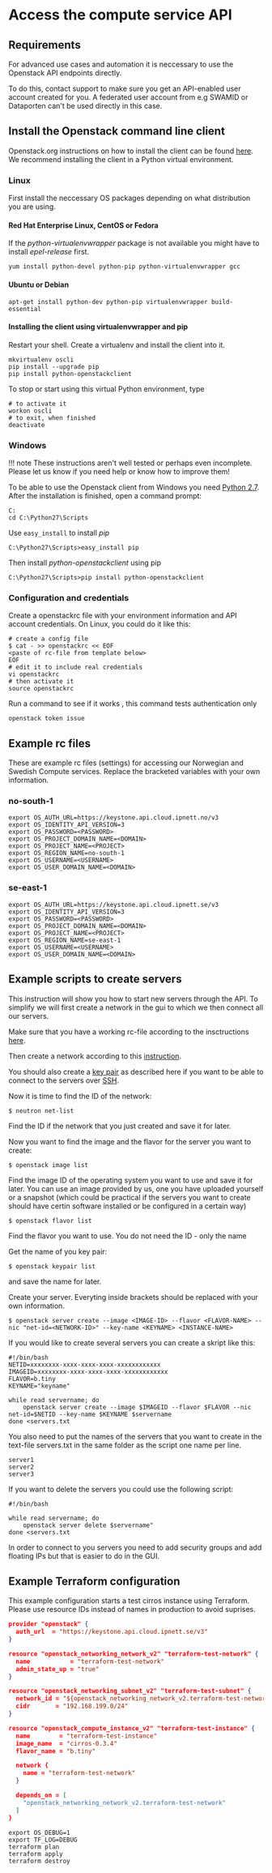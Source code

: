 # Access the compute service API

## Requirements

For advanced use cases and automation it is neccessary to use the
Openstack API endpoints directly.

To do this, contact support to make sure you get an API-enabled
user account created for you. A federated user account from e.g SWAMID
or Dataporten can't be used directly in this case.

## Install the Openstack command line client

Openstack.org instructions on how to install the client can be found
[here]. We recommend installing the client in a Python virtual environment.

[here]: https://docs.openstack.org/user-guide/common/cli-install-openstack-command-line-clients.html

### Linux

First install the neccessary OS packages depending on what distribution you are
using.

#### Red Hat Enterprise Linux, CentOS or Fedora

If the _python-virtualenvwrapper_ package is not available you might have to
install _epel-release_ first.

    yum install python-devel python-pip python-virtualenvwrapper gcc

#### Ubuntu or Debian

    apt-get install python-dev python-pip virtualenvwrapper build-essential

#### Installing the client using virtualenvwrapper and pip

Restart your shell. Create a virtualenv and install the client into it.

```shell
mkvirtualenv oscli
pip install --upgrade pip
pip install python-openstackclient
```

To stop or start using this virtual Python environment, type

```shell
# to activate it
workon oscli
# to exit, when finished
deactivate
```

### Windows

!!! note
    These instructions aren't well tested or perhaps even incomplete.
    Please let us know if you need help or know how to improve them!

To be able to use the Openstack client from Windows you need [Python 2.7].
After the installation is finished, open a command prompt:

```shell
C:
cd C:\Python27\Scripts
```

Use `easy_install` to install _pip_

```shell
C:\Python27\Scripts>easy_install pip
```

Then install _python-openstackclient_ using pip
```shell
C:\Python27\Scripts>pip install python-openstackclient
```

[Python 2.7]: https://www.python.org/downloads/

### Configuration and credentials

Create a openstackrc file with your environment information and API account
credentials. On Linux, you could do it like this:

```shell
# create a config file
$ cat - >> openstackrc << EOF
<paste of rc-file from template below>
EOF
# edit it to include real credentials
vi openstackrc
# then activate it
source openstackrc
```

Run a command to see if it works , this command tests authentication only

```shell
openstack token issue
```

## Example rc files

These are example rc files (settings) for accessing our Norwegian and
Swedish Compute services. Replace the bracketed variables with your own
information.

### no-south-1

```shell
export OS_AUTH_URL=https://keystone.api.cloud.ipnett.no/v3
export OS_IDENTITY_API_VERSION=3
export OS_PASSWORD=<PASSWORD>
export OS_PROJECT_DOMAIN_NAME=<DOMAIN>
export OS_PROJECT_NAME=<PROJECT>
export OS_REGION_NAME=no-south-1
export OS_USERNAME=<USERNAME>
export OS_USER_DOMAIN_NAME=<DOMAIN>
```

### se-east-1

```shell
export OS_AUTH_URL=https://keystone.api.cloud.ipnett.se/v3
export OS_IDENTITY_API_VERSION=3
export OS_PASSWORD=<PASSWORD>
export OS_PROJECT_DOMAIN_NAME=<DOMAIN>
export OS_PROJECT_NAME=<PROJECT>
export OS_REGION_NAME=se-east-1
export OS_USERNAME=<USERNAME>
export OS_USER_DOMAIN_NAME=<DOMAIN>
```

## Example scripts to create servers

This instruction will show you how to start new servers through the API. To simplify we will first create
a network in the gui to which we then connect all our servers. 

Make sure that you have a working rc-file according to the insctructions [here](https://docs.safespring.com/compute/api/).

Then create a network according to this [instruction](https://docs.safespring.com/compute/network/).

You should also create a [key pair](https://docs.safespring.com/compute/keypairs/) as described here if you want to be able to connect to the servers over [SSH](https://docs.safespring.com/compute/keypairs/).

Now it is time to find the ID of the network:

```shell
$ neutron net-list
```

Find the ID if the network that you just created and save it for later.

Now you want to find the image and the flavor for the server you want to create:

```shell
$ openstack image list
```
Find the image ID of the operating system you want to use and save it for later.
You can use an image provided by us, one you have uploaded yourself or a snapshot (which could be practical if
the servers you want to create should have certin software installed or be configured in a certain way)
```shell
$ openstack flavor list
```
Find the flavor you want to use. You do not need the ID - only the name

Get the name of you key pair:
```shell
$ openstack keypair list
```
and save the name for later.

Create your server. Everyting inside brackets should be replaced with your own information.
```shell
$ openstack server create --image <IMAGE-ID> --flavor <FLAVOR-NAME> --nic "net-id=<NETWORK-ID>" --key-name <KEYNAME> <INSTANCE-NAME>
```

If you would like to create several servers you can create a skript like this:
```shell
#!/bin/bash
NETID=xxxxxxxx-xxxx-xxxx-xxxx-xxxxxxxxxxxx
IMAGEID=xxxxxxxx-xxxx-xxxx-xxxx-xxxxxxxxxxxx
FLAVOR=b.tiny
KEYNAME="keyname"

while read servername; do
    openstack server create --image $IMAGEID --flavor $FLAVOR --nic net-id=$NETID --key-name $KEYNAME $servername
done <servers.txt
```

You also need to put the names of the servers that you want to create in the text-file servers.txt in the same folder as the script one name per line.

```shell
server1
server2
server3
```

If you want to delete the servers you could use the following script:

```shell
#!/bin/bash

while read servername; do
    openstack server delete $servername"
done <servers.txt
```

In order to connect to you servers you need to add security groups and add floating IPs but that is easier to do 
in the GUI.

## Example Terraform configuration

This example configuration starts a test cirros instance using Terraform.
Please use resource IDs instead of names in production to avoid suprises.

```json
provider "openstack" {
  auth_url  = "https://keystone.api.cloud.ipnett.se/v3"
}

resource "openstack_networking_network_v2" "terraform-test-network" {
  name           = "terraform-test-network"
  admin_state_up = "true"
}

resource "openstack_networking_subnet_v2" "terraform-test-subnet" {
  network_id = "${openstack_networking_network_v2.terraform-test-network.id}"
  cidr       = "192.168.199.0/24"
}

resource "openstack_compute_instance_v2" "terraform-test-instance" {
  name        = "terraform-test-instance"
  image_name  = "cirros-0.3.4"
  flavor_name = "b.tiny"

  network {
    name = "terraform-test-network"
  }

  depends_on = [
    "openstack_networking_network_v2.terraform-test-network"
  ]
}
```

```shell
export OS_DEBUG=1
export TF_LOG=DEBUG
terraform plan
terraform apply
terraform destroy
```

